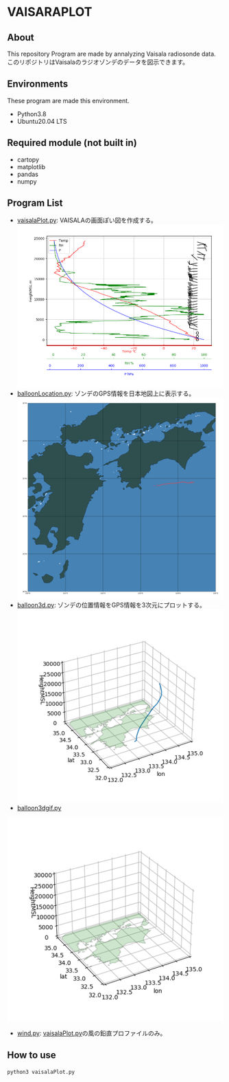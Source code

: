 # VAISARAPLOT
## About
This repository Program are made by annalyzing Vaisala radiosonde data.
このリポジトリはVaisalaのラジオゾンデのデータを図示できます。

## Environments
These program are made this environment.
- Python3.8
- Ubuntu20.04 LTS

## Required module (not built in)
- cartopy
- matplotlib
- pandas
- numpy

## Program List
- [vaisalaPlot.py](https://github.com/RyosukeDTomita/vaisalaPlot/blob/master/vaisalaPlot.py): VAISALAの画面ぽい図を作成する。
![VAISALA](https://github.com/RyosukeDTomita/vaisalaPlot/blob/master/samplefig/20210619_2330.png "VAISALA")
- [balloonLocation.py](https://github.com/RyosukeDTomita/vaisalaPlot/blob/master/balloonLocation.py): ゾンデのGPS情報を日本地図上に表示する。
![balloonLocation](https://github.com/RyosukeDTomita/vaisalaPlot/blob/master/samplefig/balloon.png "ballonLocation")
- [balloon3d.py](https://github.com/RyosukeDTomita/vaisalaPlot/blob/master/balloon3d.py): ゾンデの位置情報をGPS情報を3次元にプロットする。
![balloon3d](https://github.com/ryosukedtomita/vaisalaplot/blob/master/samplefig/balloon3d.png "balloon3d")
- [balloon3dgif.py](https://github.com/RyosukeDTomita/vaisalaPlot/blob/master/balloon3dgif.py)

![balloongif](https://github.com/ryosukedtomita/vaisalaplot/blob/master/samplefig/balloon.gif "balloon.gif")
- [wind.py](https://github.com/RyosukeDTomita/vaisalaPlot/blob/master/wind.py): [vaisalaPlot.py](https://github.com/RyosukeDTomita/vaisalaPlot/blob/master/vaisalaPlot.py)の風の鉛直プロファイルのみ。

## How to use

```shell
python3 vaisalaPlot.py
```

